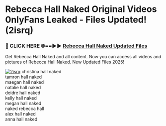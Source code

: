 # Rebecca Hall Naked Original Videos 0nlyFans Leaked - Files Updated! (2isrq)

<h3>🔴 CLICK HERE 🌐==►► <a href="https://tinyurl.com/yckcrads" rel="nofollow">Rebecca Hall Naked Updated Files</a></h3>

Get Rebecca Hall Naked and all content. Now you can access all videos and pictures of Rebecca Hall Naked. New Updated Files 2025!

[![2isrq](https://i.imgur.com/hpKpOFt.gif)](https://tinyurl.com/yckcrads)
christina hall naked<br>
tamron hall naked<br>
maegan hall naked<br>
natalie hall naked<br>
deidre hall naked<br>
kelly hall naked<br>
megan hall naked<br>
naked rebecca hall<br>
alex hall naked<br>
anna hall naked